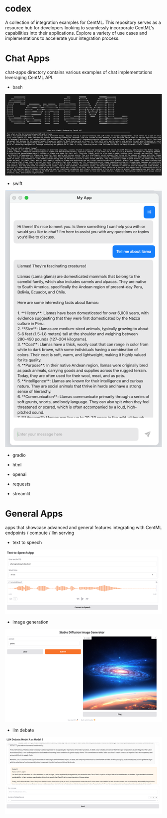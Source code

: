 # codex

A collection of integration examples for CentML. This repository serves as a resource hub for developers looking to seamlessly incorporate CentML's capabilities into their applications. Explore a variety of use cases and implementations to accelerate your integration process.

# Chat Apps
chat-apps directory contains various examples of chat implementations leveraging CentML API. 

- bash 

![chat.sh](images/image-3.png)

- swift

![alt text](images/image-4.png)

- gradio

- html

- openai

- requests

- streamlit




# General Apps
apps that showcase advanced and general features integrating with CentML endpoints / compute / llm serving

- text to speech

![text to speech](images/image.png)

- image generation

![image generation](images/image-1.png)

- llm debate

![llm debate](images/image-2.png)